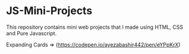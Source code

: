 # JS-Mini-Projects
This repository contains mini web projects that I made using HTML, CSS and Pure Javascript.

Expanding Cards => (https://codepen.io/ayezabashir442/pen/eYPpKrX)
